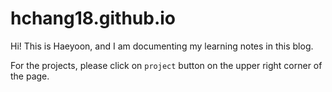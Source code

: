 # hchang18.github.io

Hi! This is Haeyoon, and I am documenting my learning notes in this blog. 

For the projects, please click on `project` button on the upper right corner of the page. 
